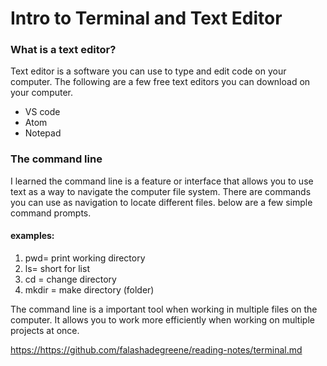 # **Intro to Terminal and Text Editor**

### What is a text editor?

Text editor is a software you can use to type and edit code on your computer. The following are a few free text editors you can download on your computer.

* VS code
* Atom 
* Notepad 

### The command line

I learned the command line is a feature or interface that allows you to use text as a way to navigate the computer file system. There are commands you can use as navigation to locate different files. below are a few simple command prompts.

#### examples:

1. pwd= print working directory 
2. ls= short for list
3. cd = change directory 
4. mkdir = make directory (folder)

The command line is a important tool when working in multiple files on the computer. It allows you to work more efficiently when working on multiple projects at once. 

<https://https://github.com/falashadegreene/reading-notes/terminal.md>
